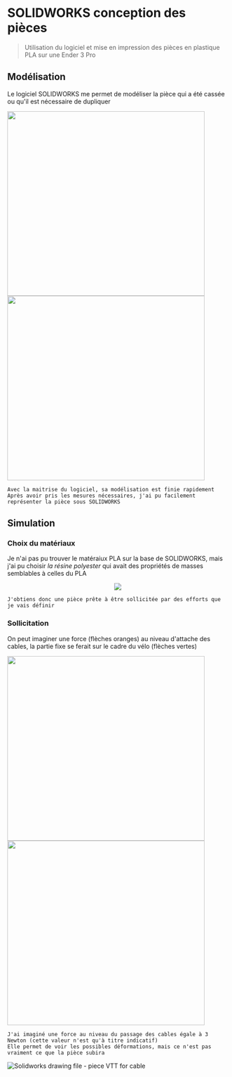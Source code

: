 # SOLIDWORKS conception des pièces 

> Utilisation du logiciel et mise en impression des pièces en plastique PLA sur une Ender 3 Pro

## **Modélisation**

Le logiciel SOLIDWORKS me permet de modéliser la pièce qui a été cassée ou qu'il est nécessaire de dupliquer
<br/>

<img src="https://user-images.githubusercontent.com/128179560/226169853-631b1ef3-18cf-4066-9163-15b9c16f027c.png" width="450" height="420" align="left">
<img src="https://user-images.githubusercontent.com/128179560/226170604-91d0d474-db3e-42e9-8945-7e3951d061d3.png" width="450" height="420">

```
Avec la maitrise du logiciel, sa modélisation est finie rapidement 
Après avoir pris les mesures nécessaires, j'ai pu facilement représenter la pièce sous SOLIDWORKS
```

## **Simulation**

### Choix du matériaux

Je n'ai pas pu trouver le matéraiux PLA sur la base de SOLIDWORKS, mais j'ai pu choisir *la résine polyester* qui avait des propriétés de masses semblables à celles du PLA
<br/>
<p align="center">
  <img src="https://user-images.githubusercontent.com/128179560/226183388-16b28faa-9a55-4ae7-8a9c-cd996ef6b341.png">
</p>

```
J'obtiens donc une pièce prête à être sollicitée par des efforts que je vais définir
```

### Sollicitation

On peut imaginer une force (flèches oranges) au niveau d'attache des cables, la partie fixe se ferait sur le cadre du vélo (flèches vertes)
<br/>

<img src="https://user-images.githubusercontent.com/128179560/226172518-9eb7fb0f-67c9-49f1-a03d-aacd1794a139.jpg" width="450" height="420" align="left">
<img src="https://user-images.githubusercontent.com/128179560/226172552-95b7afbd-0c7e-4d68-b009-6da15185f860.jpg" width="450" height="420">

```
J'ai imaginé une force au niveau du passage des cables égale à 3 Newton (cette valeur n'est qu'à titre indicatif)
Elle permet de voir les possibles déformations, mais ce n'est pas vraiment ce que la pièce subira
```

![Solidworks drawing file - piece VTT for cable](https://user-images.githubusercontent.com/128179560/226169616-3924e904-5549-41d8-8ef3-d9796c66e628.jpg)
